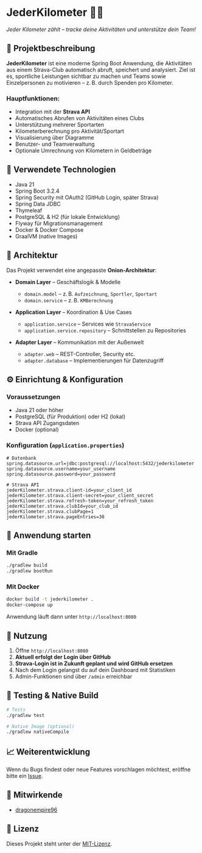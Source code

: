 # JederKilometer 🚴‍♂️

_Jeder Kilometer zählt – tracke deine Aktivitäten und unterstütze dein Team!_

## 🧠 Projektbeschreibung

**JederKilometer** ist eine moderne Spring Boot Anwendung, die Aktivitäten aus einem Strava-Club automatisch abruft, speichert und analysiert. Ziel ist es, sportliche Leistungen sichtbar zu machen und Teams sowie Einzelpersonen zu motivieren – z. B. durch Spenden pro Kilometer.

### Hauptfunktionen:

- Integration mit der **Strava API**
- Automatisches Abrufen von Aktivitäten eines Clubs
- Unterstützung mehrerer Sportarten
- Kilometerberechnung pro Aktivität/Sportart
- Visualisierung über Diagramme
- Benutzer- und Teamverwaltung
- Optionale Umrechnung von Kilometern in Geldbeträge

## 🧰 Verwendete Technologien

- Java 21
- Spring Boot 3.2.4
- Spring Security mit OAuth2 (GitHub Login, später Strava)
- Spring Data JDBC
- Thymeleaf
- PostgreSQL & H2 (für lokale Entwicklung)
- Flyway für Migrationsmanagement
- Docker & Docker Compose
- GraalVM (native Images)

## 🧱 Architektur

Das Projekt verwendet eine angepasste **Onion-Architektur**:

- **Domain Layer** – Geschäftslogik & Modelle  
  - `domain.model` – z. B. `Aufzeichnung`, `Sportler`, `Sportart`
  - `domain.service` – z. B. `KMBerechnung`

- **Application Layer** – Koordination & Use Cases  
  - `application.service` – Services wie `StravaService`
  - `application.service.repository` – Schnittstellen zu Repositories

- **Adapter Layer** – Kommunikation mit der Außenwelt  
  - `adapter.web` – REST-Controller, Security etc.  
  - `adapter.database` – Implementierungen für Datenzugriff

## ⚙️ Einrichtung & Konfiguration

### Voraussetzungen

- Java 21 oder höher
- PostgreSQL (für Produktion) oder H2 (lokal)
- Strava API Zugangsdaten
- Docker (optional)

### Konfiguration (`application.properties`)

```properties
# Datenbank
spring.datasource.url=jdbc:postgresql://localhost:5432/jederkilometer
spring.datasource.username=your_username
spring.datasource.password=your_password

# Strava API
jederKilometer.strava.client-id=your_client_id
jederKilometer.strava.client-secret=your_client_secret
jederKilometer.strava.refresh-token=your_refresh_token
jederKilometer.strava.clubId=your_club_id
jederKilometer.strava.clubPage=1
jederKilometer.strava.pageEntries=30
```

## 🚀 Anwendung starten

### Mit Gradle

```bash
./gradlew build
./gradlew bootRun
```

### Mit Docker

```bash
docker build -t jederkilometer .
docker-compose up
```

Anwendung läuft dann unter `http://localhost:8080`

## 🔐 Nutzung

1. Öffne `http://localhost:8080`
2. **Aktuell erfolgt der Login über GitHub**
3. **Strava-Login ist in Zukunft geplant und wird GitHub ersetzen**
4. Nach dem Login gelangst du auf dein Dashboard mit Statistiken
5. Admin-Funktionen sind über `/admin` erreichbar

## 🧪 Testing & Native Build

```bash
# Tests
./gradlew test

# Native Image (optional)
./gradlew nativeCompile
```

## 📈 Weiterentwicklung

Wenn du Bugs findest oder neue Features vorschlagen möchtest, eröffne bitte ein [Issue](https://github.com/Good-Dragon-Ger/JederKilometer/issues).


## 👥 Mitwirkende

- [dragonempire96](https://github.com/dragonempire96)

## 📄 Lizenz

Dieses Projekt steht unter der [MIT-Lizenz](https://github.com/Good-Dragon-Ger/JederKilometer/blob/main/LICENSE).
